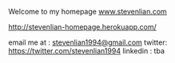 Welcome to my homepage
www.stevenlian.com 

http://stevenlian-homepage.herokuapp.com/



email me at : stevenlian1994@gmail.com
twitter: https://twitter.com/stevenlian1994
linkedin : tba
